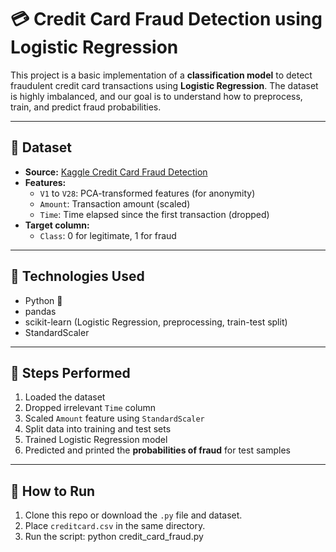 # 💳 Credit Card Fraud Detection using Logistic Regression

This project is a basic implementation of a **classification model** to detect fraudulent credit card transactions using **Logistic Regression**. The dataset is highly imbalanced, and our goal is to understand how to preprocess, train, and predict fraud probabilities.

---

## 📁 Dataset

- **Source:** [Kaggle Credit Card Fraud Detection](https://www.kaggle.com/datasets/mlg-ulb/creditcardfraud)
- **Features:** 
  - `V1` to `V28`: PCA-transformed features (for anonymity)
  - `Amount`: Transaction amount (scaled)
  - `Time`: Time elapsed since the first transaction (dropped)
- **Target column:**
  - `Class`: 0 for legitimate, 1 for fraud

---

## 🔧 Technologies Used

- Python 🐍
- pandas
- scikit-learn (Logistic Regression, preprocessing, train-test split)
- StandardScaler

---

## 🚀 Steps Performed

1. Loaded the dataset
2. Dropped irrelevant `Time` column
3. Scaled `Amount` feature using `StandardScaler`
4. Split data into training and test sets
5. Trained Logistic Regression model
6. Predicted and printed the **probabilities of fraud** for test samples

---

## 📌 How to Run

1. Clone this repo or download the `.py` file and dataset.
2. Place `creditcard.csv` in the same directory.
3. Run the script: python credit_card_fraud.py


